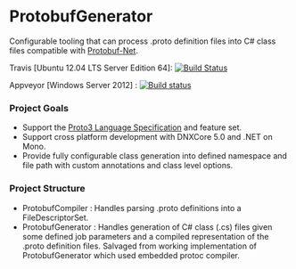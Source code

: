 # ProtobufGenerator  

Configurable tooling that can process .proto definition files into C# class files compatible with [Protobuf-Net].

  Travis [Ubuntu 12.04 LTS Server Edition 64]: [![Build Status](https://travis-ci.org/draylundy/ProtobufGenerator.svg?branch=master)](https://travis-ci.org/draylundy/ProtobufGenerator)
  
Appveyor [Windows Server 2012] : [![Build status](https://ci.appveyor.com/api/projects/status/3jol7ax44xrm9eg6?svg=true)](https://ci.appveyor.com/project/draylundy/protobufgenerator) 

### Project Goals

- Support the [Proto3 Language Specification] and feature set.
- Support cross platform development with DNXCore 5.0 and .NET on Mono.
- Provide fully configurable class generation into defined namespace and file path with custom annotations and class level options. 

### Project Structure

- ProtobufCompiler : Handles parsing .proto definitions into a FileDescriptorSet. 
- ProtobufGenerator : Handles generation of C# class (.cs) files given some defined job parameters and a compiled representation of the .proto definition files. Salvaged from working implementation of ProtobufGenerator which used embedded protoc compiler. 

[Protobuf-Net]: <https://github.com/mgravell/protobuf-net>
[Proto3 Language Specification]: <https://developers.google.com/protocol-buffers/docs/reference/proto3-spec>
